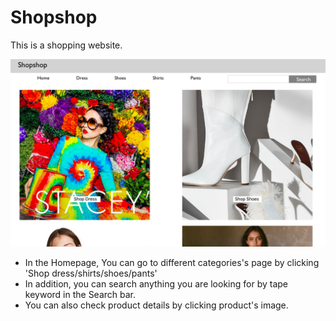 # Shopshop
This is a shopping website.
<div>
<img src='/images/homepage.png' width="600px">
</div>

<ul>
  <li>In the Homepage, You can go to different categories's page by clicking 'Shop dress/shirts/shoes/pants' </li>
    <li>In addition, you can search anything you are looking for by tape keyword in the Search bar.</li>
    <li> You can also check product details by clicking product's image. </li>
<ul>
